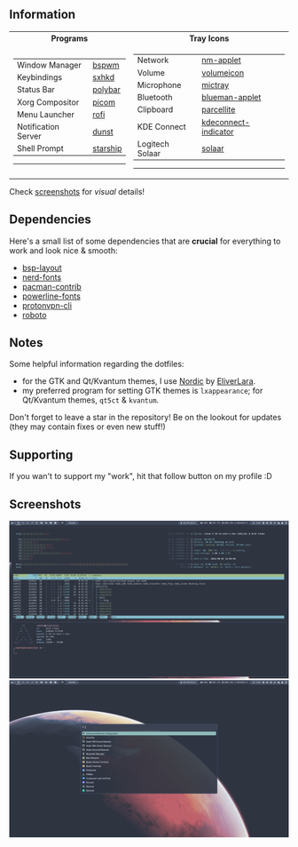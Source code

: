 ## Information

<table>
<tr><th>Programs</th><th>Tray Icons</th></tr>
<tr><td>

|                       |                                                 |
|-----------------------|-------------------------------------------------|
|  Window Manager       |  [bspwm](https://github.com/baskerville/bspwm)  |
|  Keybindings          |  [sxhkd](https://github.com/baskerville/sxhkd)  |
|  Status Bar           |  [polybar](https://github.com/polybar/polybar)  |
|  Xorg Compositor      |  [picom](https://github.com/yshui/picom)        |
|  Menu Launcher        |  [rofi](https://github.com/DaveDavenport/rofi)  |
|  Notification Server  |  [dunst](https://dunst-project.org)             |
|  Shell Prompt         |  [starship](https://starship.rs)                |
---

</td><td>

|                  |                                                                      |
|------------------|----------------------------------------------------------------------|
| Network          |  [nm-applet](https://gitlab.gnome.org/GNOME/network-manager-applet)  |
| Volume           |  [volumeicon](https://softwarebakery.com/maato/volumeicon.html)      |
| Microphone       |  [mictray](https://github.com/Junker/MicTray)                        |
| Bluetooth        |  [blueman-applet](https://github.com/blueman-project/blueman)        |
| Clipboard        |  [parcellite](http://parcellite.sourceforge.net)                     |
| KDE Connect      |  [kdeconnect-indicator](https://kdeconnect.kde.org)                  |
| Logitech Solaar  |  [solaar](https://pwr-solaar.github.io/Solaar)                       |
---

</td></tr> </table>

Check [screenshots](README.md#screenshots) for *visual* details!


## Dependencies

Here's a small list of some dependencies that are **crucial** for everything to work and look nice & smooth:

- [bsp-layout](https://github.com/phenax/bsp-layout)
- [nerd-fonts](https://github.com/ryanoasis/nerd-fonts)
- [pacman-contrib](https://gitlab.archlinux.org/pacman/pacman-contrib)
- [powerline-fonts](https://github.com/powerline/fonts)
- [protonvpn-cli](https://github.com/ProtonVPN/linux-cli)
- [roboto](https://fonts.google.com/specimen/Roboto)


## Notes

Some helpful information regarding the dotfiles:

- for the GTK and Qt/Kvantum themes, I use [Nordic](https://github.com/EliverLara/Nordic) by [EliverLara](https://github.com/EliverLara).
- my preferred program for setting GTK themes is `lxappearance`; for Qt/Kvantum themes, `qt5ct` & `kvantum`.

Don't forget to leave a star in the repository! Be on the lookout for updates (they may contain fixes or even new stuff!)


## Supporting

If you wan't to support my "work", hit that follow button on my profile :D


## Screenshots

![](https://raw.githubusercontent.com/remfly/dotfiles/master/.screenshots/01.png)
![](https://raw.githubusercontent.com/remfly/dotfiles/master/.screenshots/02.png)

